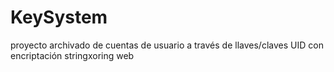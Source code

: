 # KeySystem
proyecto archivado de cuentas de usuario a través de llaves/claves UID con encriptación stringxoring web
